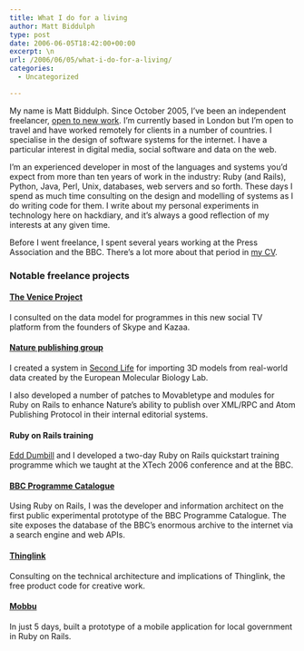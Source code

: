 ```yaml
---
title: What I do for a living
author: Matt Biddulph
type: post
date: 2006-06-05T18:42:00+00:00
excerpt: \n
url: /2006/06/05/what-i-do-for-a-living/
categories:
  - Uncategorized

---
```

My name is Matt Biddulph. Since October 2005, I&#8217;ve been an independent freelancer, [open to new work][1]. I&#8217;m currently based in London but I&#8217;m open to travel and have worked remotely for clients in a number of countries. I specialise in the design of software systems for the internet. I have a particular interest in digital media, social software and data on the web.

I&#8217;m an experienced developer in most of the languages and systems you&#8217;d expect from more than ten years of work in the industry: Ruby (and Rails), Python, Java, Perl, Unix, databases, web servers and so forth. These days I spend as much time consulting on the design and modelling of systems as I do writing code for them. I write about my personal experiments in technology here on hackdiary, and it&#8217;s always a good reflection of my interests at any given time.

Before I went freelance, I spent several years working at the Press Association and the BBC. There&#8217;s a lot more about that period in [my CV][2].

<!--more-->

### Notable freelance projects

#### [The Venice Project][3]

I consulted on the data model for programmes in this new social TV platform from the founders of Skype and Kazaa.

#### [Nature publishing group][4]

I created a system in [Second Life][5] for importing 3D models from real-world data created by the European Molecular Biology Lab.

I also developed a number of patches to Movabletype and modules for Ruby on Rails to enhance Nature&#8217;s ability to publish over XML/RPC and Atom Publishing Protocol in their internal editorial systems.

#### Ruby on Rails training

[Edd Dumbill][6] and I developed a two-day Ruby on Rails quickstart training programme which we taught at the XTech 2006 conference and at the BBC.

#### [BBC Programme Catalogue][7]

Using Ruby on Rails, I was the developer and information architect on the first public experimental prototype of the BBC Programme Catalogue. The site exposes the database of the BBC&#8217;s enormous archive to the internet via a search engine and web APIs.

#### [Thinglink][8]

Consulting on the technical architecture and implications of Thinglink, the free product code for creative work.

#### [Mobbu][9]

In just 5 days, built a prototype of a mobile application for local government in Ruby on Rails.

 [1]: mailto:mb@hackdiary.com
 [2]: https://www.hackdiary.com/cv.html
 [3]: https://www.theveniceproject.com
 [4]: https://www.nature.com/
 [5]: https://www.secondlife.com/
 [6]: https://times.usefulinc.com/
 [7]: https://open.bbc.co.uk/catalogue
 [8]: https://www.thinglink.org
 [9]: https://www.mobbu.com